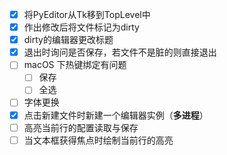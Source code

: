 - [x] 将PyEditor从Tk移到TopLevel中
- [x] 作出修改后将文件标记为dirty
- [x] dirty的编辑器更改标题
- [x] 退出时询问是否保存，若文件不是脏的则直接退出
- [ ] macOS 下热键绑定有问题
    - [ ] 保存
    - [ ] 全选
- [ ] 字体更换
- [x] 点击新建文件时新建一个编辑器实例（**多进程**）
- [ ] 高亮当前行的配置读取与保存
- [ ] 当文本框获得焦点时绘制当前行的高亮
